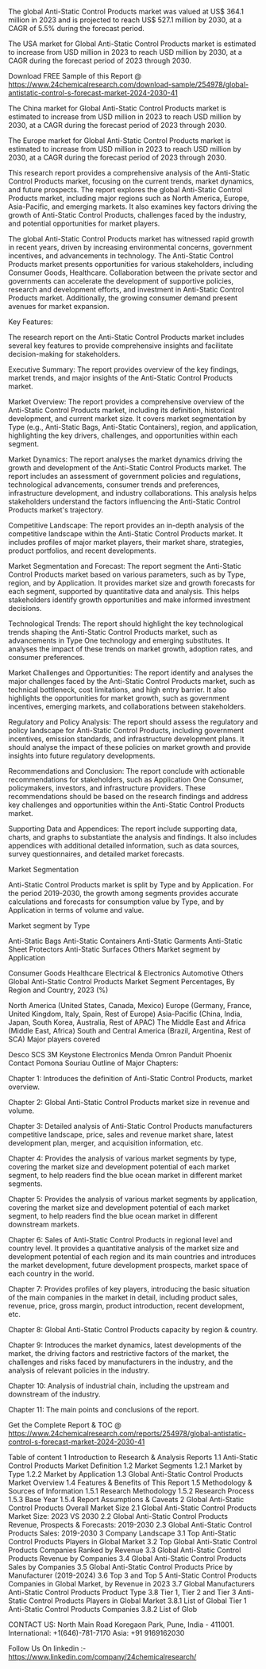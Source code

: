The global Anti-Static Control Products market was valued at US$ 364.1 million in 2023 and is projected to reach US$ 527.1 million by 2030, at a CAGR of 5.5% during the forecast period.

The USA market for Global Anti-Static Control Products market is estimated to increase from USD million in 2023 to reach USD million by 2030, at a CAGR during the forecast period of 2023 through 2030.

Download FREE Sample of this Report @ https://www.24chemicalresearch.com/download-sample/254978/global-antistatic-control-s-forecast-market-2024-2030-41

The China market for Global Anti-Static Control Products market is estimated to increase from USD million in 2023 to reach USD million by 2030, at a CAGR during the forecast period of 2023 through 2030.

The Europe market for Global Anti-Static Control Products market is estimated to increase from USD million in 2023 to reach USD million by 2030, at a CAGR during the forecast period of 2023 through 2030.

This research report provides a comprehensive analysis of the Anti-Static Control Products market, focusing on the current trends, market dynamics, and future prospects. The report explores the global Anti-Static Control Products market, including major regions such as North America, Europe, Asia-Pacific, and emerging markets. It also examines key factors driving the growth of Anti-Static Control Products, challenges faced by the industry, and potential opportunities for market players.

The global Anti-Static Control Products market has witnessed rapid growth in recent years, driven by increasing environmental concerns, government incentives, and advancements in technology. The Anti-Static Control Products market presents opportunities for various stakeholders, including Consumer Goods, Healthcare. Collaboration between the private sector and governments can accelerate the development of supportive policies, research and development efforts, and investment in Anti-Static Control Products market. Additionally, the growing consumer demand present avenues for market expansion.

Key Features:

The research report on the Anti-Static Control Products market includes several key features to provide comprehensive insights and facilitate decision-making for stakeholders.

Executive Summary: The report provides overview of the key findings, market trends, and major insights of the Anti-Static Control Products market.

Market Overview: The report provides a comprehensive overview of the Anti-Static Control Products market, including its definition, historical development, and current market size. It covers market segmentation by Type (e.g., Anti-Static Bags, Anti-Static Containers), region, and application, highlighting the key drivers, challenges, and opportunities within each segment.

Market Dynamics: The report analyses the market dynamics driving the growth and development of the Anti-Static Control Products market. The report includes an assessment of government policies and regulations, technological advancements, consumer trends and preferences, infrastructure development, and industry collaborations. This analysis helps stakeholders understand the factors influencing the Anti-Static Control Products market's trajectory.

Competitive Landscape: The report provides an in-depth analysis of the competitive landscape within the Anti-Static Control Products market. It includes profiles of major market players, their market share, strategies, product portfolios, and recent developments.

Market Segmentation and Forecast: The report segment the Anti-Static Control Products market based on various parameters, such as by Type, region, and by Application. It provides market size and growth forecasts for each segment, supported by quantitative data and analysis. This helps stakeholders identify growth opportunities and make informed investment decisions.

Technological Trends: The report should highlight the key technological trends shaping the Anti-Static Control Products market, such as advancements in Type One technology and emerging substitutes. It analyses the impact of these trends on market growth, adoption rates, and consumer preferences.

Market Challenges and Opportunities: The report identify and analyses the major challenges faced by the Anti-Static Control Products market, such as technical bottleneck, cost limitations, and high entry barrier. It also highlights the opportunities for market growth, such as government incentives, emerging markets, and collaborations between stakeholders.

Regulatory and Policy Analysis: The report should assess the regulatory and policy landscape for Anti-Static Control Products, including government incentives, emission standards, and infrastructure development plans. It should analyse the impact of these policies on market growth and provide insights into future regulatory developments.

Recommendations and Conclusion: The report conclude with actionable recommendations for stakeholders, such as Application One Consumer, policymakers, investors, and infrastructure providers. These recommendations should be based on the research findings and address key challenges and opportunities within the Anti-Static Control Products market.

Supporting Data and Appendices: The report include supporting data, charts, and graphs to substantiate the analysis and findings. It also includes appendices with additional detailed information, such as data sources, survey questionnaires, and detailed market forecasts.

Market Segmentation

Anti-Static Control Products market is split by Type and by Application. For the period 2019-2030, the growth among segments provides accurate calculations and forecasts for consumption value by Type, and by Application in terms of volume and value.

Market segment by Type

Anti-Static Bags
Anti-Static Containers
Anti-Static Garments
Anti-Static Sheet Protectors
Anti-Static Surfaces
Others
Market segment by Application

Consumer Goods
Healthcare
Electrical & Electronics
Automotive
Others
Global Anti-Static Control Products Market Segment Percentages, By Region and Country, 2023 (%)

North America (United States, Canada, Mexico)
Europe (Germany, France, United Kingdom, Italy, Spain, Rest of Europe)
Asia-Pacific (China, India, Japan, South Korea, Australia, Rest of APAC)
The Middle East and Africa (Middle East, Africa)
South and Central America (Brazil, Argentina, Rest of SCA)
Major players covered

Desco
SCS
3M
Keystone Electronics
Menda
Omron
Panduit
Phoenix Contact
Pomona
Souriau
Outline of Major Chapters:

Chapter 1: Introduces the definition of Anti-Static Control Products, market overview.

Chapter 2: Global Anti-Static Control Products market size in revenue and volume.

Chapter 3: Detailed analysis of Anti-Static Control Products manufacturers competitive landscape, price, sales and revenue market share, latest development plan, merger, and acquisition information, etc.

Chapter 4: Provides the analysis of various market segments by type, covering the market size and development potential of each market segment, to help readers find the blue ocean market in different market segments.

Chapter 5: Provides the analysis of various market segments by application, covering the market size and development potential of each market segment, to help readers find the blue ocean market in different downstream markets.

Chapter 6: Sales of Anti-Static Control Products in regional level and country level. It provides a quantitative analysis of the market size and development potential of each region and its main countries and introduces the market development, future development prospects, market space of each country in the world.

Chapter 7: Provides profiles of key players, introducing the basic situation of the main companies in the market in detail, including product sales, revenue, price, gross margin, product introduction, recent development, etc.

Chapter 8: Global Anti-Static Control Products capacity by region & country.

Chapter 9: Introduces the market dynamics, latest developments of the market, the driving factors and restrictive factors of the market, the challenges and risks faced by manufacturers in the industry, and the analysis of relevant policies in the industry.

Chapter 10: Analysis of industrial chain, including the upstream and downstream of the industry.

Chapter 11: The main points and conclusions of the report.

Get the Complete Report & TOC @ https://www.24chemicalresearch.com/reports/254978/global-antistatic-control-s-forecast-market-2024-2030-41

Table of content
1 Introduction to Research & Analysis Reports
1.1 Anti-Static Control Products Market Definition
1.2 Market Segments
1.2.1 Market by Type
1.2.2 Market by Application
1.3 Global Anti-Static Control Products Market Overview
1.4 Features & Benefits of This Report
1.5 Methodology & Sources of Information
1.5.1 Research Methodology
1.5.2 Research Process
1.5.3 Base Year
1.5.4 Report Assumptions & Caveats
2 Global Anti-Static Control Products Overall Market Size
2.1 Global Anti-Static Control Products Market Size: 2023 VS 2030
2.2 Global Anti-Static Control Products Revenue, Prospects & Forecasts: 2019-2030
2.3 Global Anti-Static Control Products Sales: 2019-2030
3 Company Landscape
3.1 Top Anti-Static Control Products Players in Global Market
3.2 Top Global Anti-Static Control Products Companies Ranked by Revenue
3.3 Global Anti-Static Control Products Revenue by Companies
3.4 Global Anti-Static Control Products Sales by Companies
3.5 Global Anti-Static Control Products Price by Manufacturer (2019-2024)
3.6 Top 3 and Top 5 Anti-Static Control Products Companies in Global Market, by Revenue in 2023
3.7 Global Manufacturers Anti-Static Control Products Product Type
3.8 Tier 1, Tier 2 and Tier 3 Anti-Static Control Products Players in Global Market
3.8.1 List of Global Tier 1 Anti-Static Control Products Companies
3.8.2 List of Glob

CONTACT US:
North Main Road Koregaon Park, Pune, India - 411001.
International: +1(646)-781-7170
Asia: +91 9169162030

Follow Us On linkedin :- https://www.linkedin.com/company/24chemicalresearch/
